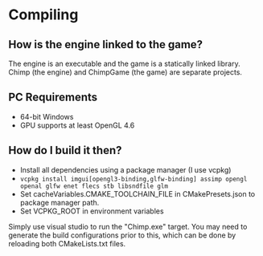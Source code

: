 # Compiling

## How is the engine linked to the game?

The engine is an executable and the game is a statically linked library.
Chimp (the engine) and ChimpGame (the game) are separate projects.

## PC Requirements

- 64-bit Windows
- GPU supports at least OpenGL 4.6

## How do I build it then?

- Install all dependencies using a package manager (I use vcpkg)
- `vcpkg install imgui[opengl3-binding,glfw-binding] assimp opengl openal glfw enet flecs stb libsndfile glm`
- Set cacheVariables.CMAKE_TOOLCHAIN_FILE in CMakePresets.json to package manager path.
- Set VCPKG_ROOT in environment variables

Simply use visual studio to run the "Chimp.exe" target.
You may need to generate the build configurations prior to this, which can be done by reloading both CMakeLists.txt files.